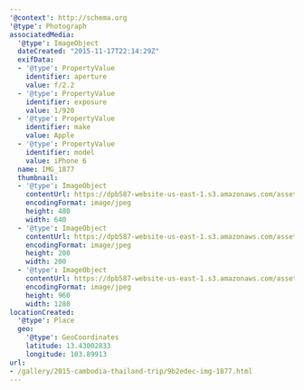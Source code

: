 ```yaml
---
'@context': http://schema.org
'@type': Photograph
associatedMedia:
  '@type': ImageObject
  dateCreated: "2015-11-17T22:14:29Z"
  exifData:
  - '@type': PropertyValue
    identifier: aperture
    value: f/2.2
  - '@type': PropertyValue
    identifier: exposure
    value: 1/920
  - '@type': PropertyValue
    identifier: make
    value: Apple
  - '@type': PropertyValue
    identifier: model
    value: iPhone 6
  name: IMG_1877
  thumbnail:
  - '@type': ImageObject
    contentUrl: https://dpb587-website-us-east-1.s3.amazonaws.com/asset/gallery/2015-cambodia-thailand-trip/9b2edec-img-1877~640w.jpg
    encodingFormat: image/jpeg
    height: 480
    width: 640
  - '@type': ImageObject
    contentUrl: https://dpb587-website-us-east-1.s3.amazonaws.com/asset/gallery/2015-cambodia-thailand-trip/9b2edec-img-1877~200x200.jpg
    encodingFormat: image/jpeg
    height: 200
    width: 200
  - '@type': ImageObject
    contentUrl: https://dpb587-website-us-east-1.s3.amazonaws.com/asset/gallery/2015-cambodia-thailand-trip/9b2edec-img-1877~1280.jpg
    encodingFormat: image/jpeg
    height: 960
    width: 1280
locationCreated:
  '@type': Place
  geo:
    '@type': GeoCoordinates
    latitude: 13.43002833
    longitude: 103.89913
url:
- /gallery/2015-cambodia-thailand-trip/9b2edec-img-1877.html
---
```

